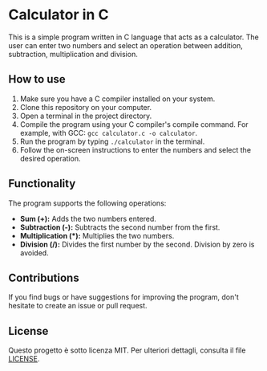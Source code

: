 # Calculator in C

This is a simple program written in C language that acts as a calculator. The user can enter two numbers and select an operation between addition, subtraction, multiplication and division.

## How to use

1. Make sure you have a C compiler installed on your system.
2. Clone this repository on your computer.
3. Open a terminal in the project directory.
4. Compile the program using your C compiler's compile command. For example, with GCC: `gcc calculator.c -o calculator`.
5. Run the program by typing `./calculator` in the terminal.
6. Follow the on-screen instructions to enter the numbers and select the desired operation.

## Functionality

The program supports the following operations:

- **Sum (+):** Adds the two numbers entered.
- **Subtraction (-):** Subtracts the second number from the first.
- **Multiplication (*):** Multiplies the two numbers.
- **Division (/):** Divides the first number by the second. Division by zero is avoided.

## Contributions

If you find bugs or have suggestions for improving the program, don't hesitate to create an issue or pull request.

## License

Questo progetto è sotto licenza MIT. Per ulteriori dettagli, consulta il file [LICENSE](LICENSE).



